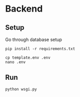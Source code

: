 # Backend


## Setup
Go through database setup

```
pip install -r requirements.txt
```

```
cp template.env .env
nano .env
```

## Run
```
python wsgi.py
```
